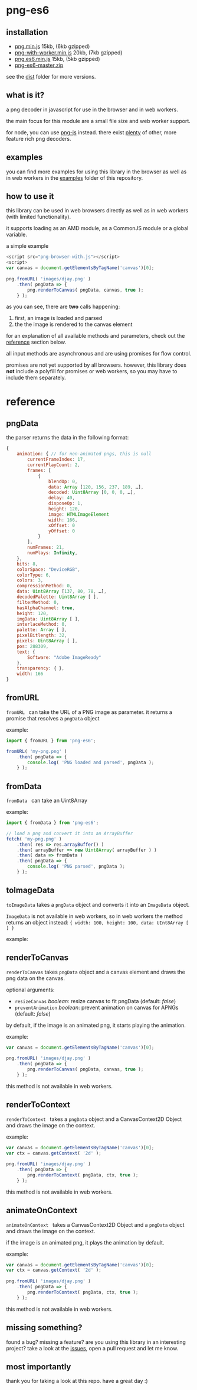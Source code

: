 png-es6
===

installation
---

* [png.min.js](https://raw.githubusercontent.com/snorpey/png-es6/master/dist/png.min.js) 15kb, (6kb gzipped)
* [png-with-worker.min.js](https://raw.githubusercontent.com/snorpey/png-es6/master/dist/png-with-worker.min.js) 20kb, (7kb gzipped)
* [png.es6.min.js](https://raw.githubusercontent.com/snorpey/png-es6/master/dist/png.es6.min.js) 15kb, (5kb gzipped)
* [png-es6-master.zip](https://github.com/snorpey/png-es6/archive/master.zip)

see the [dist](dist) folder for more versions.

what is it?
---

a png decoder in javascript for use in the browser and in web workers.

the main focus for this module are a small file size and web worker support.

for node, you can use [png-js](https://www.npmjs.com/package/png-js) instead. there exist [plenty](https://www.npmjs.com/search?q=png+decode) of other, more feature rich png decoders.

examples
---
you can find more examples for using this library in the browser as well as in web workers in the [examples](examples) folder of this repository.

how to use it
---

this library can be used in web browsers directly as well as in web workers (with limited functionality).

it supports loading as an AMD module, as a CommonJS module or a global variable.

a simple example

```javascript
<script src="png-browser-with.js"></script>
<script>
var canvas = document.getElementsByTagName('canvas')[0];
	
png.fromURL( 'images/djay.png' )
	.then( pngData => {
		png.renderToCanvas( pngData, canvas, true );
	} );
```

as you can see, there are __two__ calls happening:

1. first, an image is loaded and parsed
2. the the image is rendered to the canvas element

for an explanation of all available methods and parameters, check out the [reference](#reference) section below.

all input methods are asynchronous and are using promises for flow control.

promises are not yet supported by all browsers. however, this library does __not__ include a polyfill for promises or web workers, so you may have to include them separately.

reference
===

pngData
---

the parser returns the data in the following format:

```javascript
{
	animation: { // for non-animated pngs, this is null
		currentFrameIndex: 17,
		currentPlayCount: 2,
		frames: [
			{
				blendOp: 0,
				data: Array [120, 156, 237, 189, …],
				decoded: Uint8Array [0, 0, 0, …],
				delay: 40,
				disposeOp: 1,
				height: 120,
				image: HTMLImageElement
				width: 166,
				xOffset: 0
				yOffset: 0
			}
		],
		numFrames: 21,
		numPlays: Infinity,
	},
	bits: 8,
	colorSpace: "DeviceRGB",
	colorType: 6,
	colors: 3,
	compressionMethod: 0,
	data: Uint8Array [137, 80, 78, …],
	decodedPalette: Uint8Array [ ],
	filterMethod: 0,
	hasAlphaChannel: true,
	height: 120,
	imgData: Uint8Array [ ],
	interlaceMethod: 0,
	palette: Array [ ],
	pixelBitlength: 32,
	pixels: Uint8Array [ ],
	pos: 288309,
	text: {
		Software: "Adobe ImageReady"
	},
	transparency: { },
	width: 166
}
```

fromURL
---

``fromURL `` can take the URL of a PNG image as parameter. it returns a promise that resolves a `pngData` object

example:

```javascript
import { fromURL } from 'png-es6';

fromURL( 'my-png.png' )
	.then( pngData => {
		console.log( 'PNG loaded and parsed', pngData );
	} );

```

fromData
---

``fromData `` can take an Uint8Array

example:

```javascript
import { fromData } from 'png-es6';

// load a png and convert it into an ArrayBuffer
fetch( 'my-png.png' )
	.then( res => res.arrayBuffer() )
	.then( arrayBuffer => new Uint8Array( arrayBuffer ) )
	.then( data => fromData )
	.then( pngData => {
		console.log( 'PNG parsed', pngData );
	} );
```

toImageData
---

`toImageData` takes a `pngData` object and converts it into an `ImageData` object.

`ImageData` is not available in web workers, so in web workers the method returns an object instead: `{ width: 100, height: 100, data: UInt8Array [ ] }`

example:

renderToCanvas
---

`renderToCanvas` takes `pngData` object and a canvas element and draws the png data on the canvas.

optional arguments:

* `resizeCanvas` _boolean_: resize canvas to fit pngData (default: _false_)
* `preventAnimation` _boolean_: prevent animation on canvas for APNGs (default: _false_)

by default, if the image is an animated png, it starts playing the animation.

example:

```javascript
var canvas = document.getElementsByTagName('canvas')[0];
	
png.fromURL( 'images/djay.png' )
	.then( pngData => {
		png.renderToCanvas( pngData, canvas, true );
	} );
```

this method is not available in web workers.


renderToContext
---

`renderToContext ` takes a `pngData` object and a CanvasContext2D Object and draws the image on the context.

example:

```javascript
var canvas = document.getElementsByTagName('canvas')[0];
var ctx = canvas.getContext( '2d' );
	
png.fromURL( 'images/djay.png' )
	.then( pngData => {
		png.renderToContext( pngData, ctx, true );
	} );
```

this method is not available in web workers.

animateOnContext
---

`animateOnContext ` takes a CanvasContext2D Object and a `pngData` object and draws the image on the context.

if the image is an animated png, it plays the animation by default.

example:

```javascript
var canvas = document.getElementsByTagName('canvas')[0];
var ctx = canvas.getContext( '2d' );
	
png.fromURL( 'images/djay.png' )
	.then( pngData => {
		png.renderToContext( pngData, ctx, true );
	} );
```

this method is not available in web workers.

missing something?
---

found a bug? missing a feature? are you using this library in an interesting project? take a look at the [issues](../../issues), open a pull request and let me know.

most importantly
---
thank you for taking a look at this repo. have a great day :)